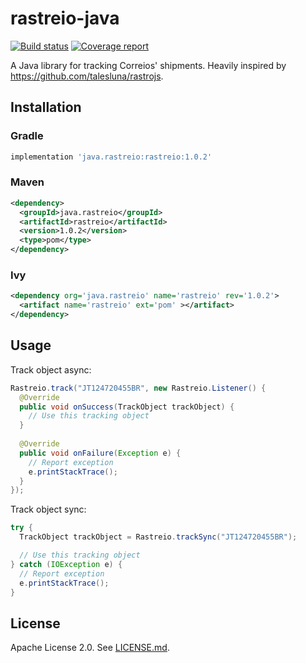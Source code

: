 # rastreio-java

[![Build status](https://gitlab.com/rubenochiavone/rastreio-java/badges/master/pipeline.svg)](https://gitlab.com/rubenochiavone/rastreio-java/-/commits/master) [![Coverage report](https://gitlab.com/rubenochiavone/rastreio-java/badges/master/coverage.svg)](https://gitlab.com/rubenochiavone/rastreio-java/-/commits/master)

A Java library for tracking Correios' shipments. Heavily inspired by https://github.com/talesluna/rastrojs.

## Installation

### Gradle

```groovy
implementation 'java.rastreio:rastreio:1.0.2'
```

### Maven

```xml
<dependency>
  <groupId>java.rastreio</groupId>
  <artifactId>rastreio</artifactId>
  <version>1.0.2</version>
  <type>pom</type>
</dependency>
```

### Ivy

```xml
<dependency org='java.rastreio' name='rastreio' rev='1.0.2'>
  <artifact name='rastreio' ext='pom' ></artifact>
</dependency>
```

## Usage

Track object async:

```java
Rastreio.track("JT124720455BR", new Rastreio.Listener() {
  @Override
  public void onSuccess(TrackObject trackObject) {
    // Use this tracking object
  }
   
  @Override
  public void onFailure(Exception e) {
    // Report exception
    e.printStackTrace();
  }
});
```

Track object sync:

```java
try {
  TrackObject trackObject = Rastreio.trackSync("JT124720455BR");

  // Use this tracking object
} catch (IOException e) {
  // Report exception
  e.printStackTrace();
}
```

## License

Apache License 2.0. See [LICENSE.md](LICENSE.md).
